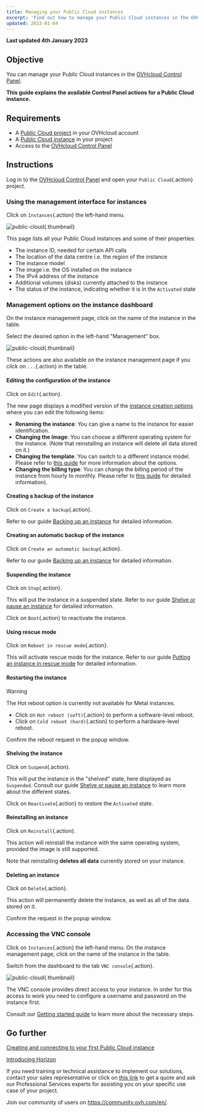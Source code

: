 ```yaml
---
title: Managing your Public Cloud instances
excerpt: 'Find out how to manage your Public Cloud instances in the OVHcloud Control Panel'
updated: 2023-01-04
---
```


**Last updated 4th January 2023**

## Objective

You can manage your Public Cloud instances in the [OVHcloud Control Panel](https://ca.ovh.com/auth/?action=gotomanager&from=https://www.ovh.com/world/&ovhSubsidiary=we).

**This guide explains the available Control Panel actions for a Public Cloud instance.**

## Requirements

- A [Public Cloud project](https://www.ovhcloud.com/en/public-cloud/) in your OVHcloud account
- A [Public Cloud instance](/pages/public_cloud/compute/public-cloud-first-steps) in your project
- Access to the [OVHcloud Control Panel](https://ca.ovh.com/auth/?action=gotomanager&from=https://www.ovh.com/world/&ovhSubsidiary=we)

## Instructions

Log in to the [OVHcloud Control Panel](https://ca.ovh.com/auth/?action=gotomanager&from=https://www.ovh.com/world/&ovhSubsidiary=we) and open your `Public Cloud`{.action} project. 

### Using the management interface for instances

Click on `Instances`{.action} the left-hand menu. 

![public-cloud](images/compute.png){.thumbnail}

This page lists all your Public Cloud instances and some of their properties:

- The instance ID, needed for certain API calls
- The location of the data centre i.e. the region of the instance
- The instance model
- The image i.e. the OS installed on the instance
- The IPv4 address of the instance
- Additional volumes (disks) currently attached to the instance
- The status of the instance, indicating whether it is in the `Activated` state

### Management options on the instance dashboard

On the instance management page, click on the name of the instance in the table.

Select the desired option in the left-hand "Management" box.

![public-cloud](images/management.png){.thumbnail}

These actions are also available on the instance management page if you click on `...`{.action} in the table.

#### Editing the configuration of the instance

Click on `Edit`{.action}.

The new page displays a modified version of the [instance creation options](/pages/public_cloud/compute/public-cloud-first-steps) where you can edit the following items:

- **Renaming the instance**: You can give a name to the instance for easier identification.
- **Changing the image**: You can choose a different operating system for the instance. (Note that reinstalling an instance will delete all data stored on it.)
- **Changing the template**: You can switch to a different instance model. Please refer to [this guide](/pages/public_cloud/compute/public-cloud-first-steps#create-instance) for more information about the options.
- **Changing the billing type**: You can change the billing period of the instance from hourly to monthly. Please refer to [this guide](/pages/account_and_service_management/managing_billing_payments_and_services/changing_hourly_monthly_billing) for detailed information).

#### Creating a backup of the instance

Click on `Create a backup`{.action}.

Refer to our guide [Backing up an instance](/pages/public_cloud/compute/save_an_instance) for detailed information. 

#### Creating an automatic backup of the instance

Click on `Create an automatic backup`{.action}.

Refer to our guide [Backing up an instance](/pages/public_cloud/compute/save_an_instance#creating-an-automated-backup-of-an-instance) for detailed information.

#### Suspending the instance

Click on `Stop`{.action}.

This will put the instance in a suspended state. Refer to our guide [Shelve or pause an instance](/pages/public_cloud/compute/suspend_or_pause_an_instance#suspend-stop-an-instance) for detailed information.

Click on `Boot`{.action} to reactivate the instance.

#### Using rescue mode

Click on `Reboot in rescue mode`{.action}.

This will activate rescue mode for the instance. Refer to our guide [Putting an instance in rescue mode](/pages/public_cloud/compute/put_an_instance_in_rescue_mode) for detailed information.

#### Restarting the instance

> [!warning]
> The Hot reboot option is currently not available for Metal instances.
>

- Click on `Hot reboot (soft)`{.action} to perform a software-level reboot.
- Click on `Cold reboot (hard)`{.action} to perform a hardware-level reboot.

Confirm the reboot request in the popup window.

#### Shelving the instance

Click on `Suspend`{.action}.

This will put the instance in the "shelved" state, here displayed as `Suspended`. Consult our guide [Shelve or pause an instance](/pages/public_cloud/compute/suspend_or_pause_an_instance#shelve-suspend-an-instance) to learn more about the different states.

Click on `Reactivate`{.action} to restore the `Activated` state.

#### Reinstalling an instance

Click on `Reinstall`{.action}.

This action will reinstall the instance with the same operating system, provided the image is still supported.

Note that reinstalling **deletes all data** currently stored on your instance.

#### Deleting an instance

Click on `Delete`{.action}.

This action will permanently delete the instance, as well as all of the data stored on it.

Confirm the request in the popup window.

### Accessing the VNC console

Click on `Instances`{.action} the left-hand menu. On the instance management page, click on the name of the instance in the table.

Switch from the dashboard to the tab `VNC console`{.action}.

![public-cloud](images/vnc1.png){.thumbnail}

The VNC console provides direct access to your instance. In order for this access to work you need to configure a username and password on the instance first. 

Consult our [Getting started guide](/pages/public_cloud/compute/public-cloud-first-steps#connect-to-instance) to learn more about the necessary steps.

## Go further

[Creating and connecting to your first Public Cloud instance](/pages/public_cloud/compute/public-cloud-first-steps)

[Introducing Horizon](/pages/public_cloud/compute/introducing_horizon)

If you need training or technical assistance to implement our solutions, contact your sales representative or click on [this link](https://www.ovhcloud.com/en-gb/professional-services/) to get a quote and ask our Professional Services experts for assisting you on your specific use case of your project.

Join our community of users on <https://community.ovh.com/en/>.